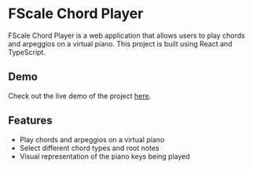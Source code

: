 
# FScale Chord Player

FScale Chord Player is a web application that allows users to play chords and arpeggios on a virtual piano. This project is built using React and TypeScript.

## Demo

Check out the live demo of the project  [here](https://stackblitz.com/github/wilson-pinto/fscale-chord-player).

## Features

-   Play chords and arpeggios on a virtual piano
-   Select different chord types and root notes
-   Visual representation of the piano keys being played